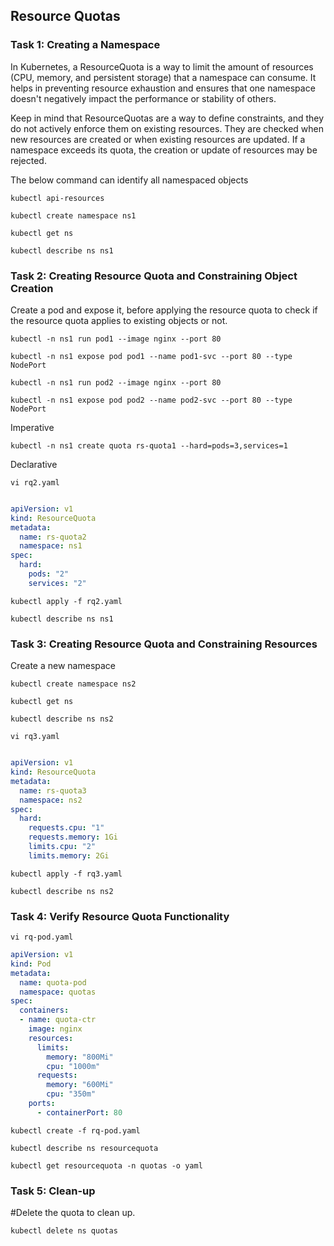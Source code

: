 ## Resource Quotas

### Task 1: Creating a Namespace

In Kubernetes, a ResourceQuota is a way to limit the amount of resources (CPU, memory, and persistent storage) that a namespace can consume. It helps in preventing resource exhaustion and ensures that one namespace doesn't negatively impact the performance or stability of others.

Keep in mind that ResourceQuotas are a way to define constraints, and they do not actively enforce them on existing resources. They are checked when new resources are created or when existing resources are updated. If a namespace exceeds its quota, the creation or update of resources may be rejected.

The below command can identify all namespaced objects
```
kubectl api-resources
```
```
kubectl create namespace ns1
```
```
kubectl get ns
```
```
kubectl describe ns ns1
```


### Task 2: Creating Resource Quota and Constraining Object Creation

Create a pod and expose it, before applying the resource quota to check if the resource quota applies to existing objects or not.
```
kubectl -n ns1 run pod1 --image nginx --port 80
```
```
kubectl -n ns1 expose pod pod1 --name pod1-svc --port 80 --type NodePort
```
```
kubectl -n ns1 run pod2 --image nginx --port 80
```
```
kubectl -n ns1 expose pod pod2 --name pod2-svc --port 80 --type NodePort
```
Imperative 
```
kubectl -n ns1 create quota rs-quota1 --hard=pods=3,services=1
```
Declarative
```
vi rq2.yaml
```
```yaml

apiVersion: v1
kind: ResourceQuota
metadata:
  name: rs-quota2
  namespace: ns1
spec:
  hard:
    pods: "2"
    services: "2"

```
```
kubectl apply -f rq2.yaml
```
```
kubectl describe ns ns1
```

### Task 3: Creating Resource Quota and Constraining Resources

Create a new namespace
```
kubectl create namespace ns2
```
```
kubectl get ns
```
```
kubectl describe ns ns2
```
```
vi rq3.yaml
```
```yaml

apiVersion: v1
kind: ResourceQuota
metadata:
  name: rs-quota3
  namespace: ns2
spec:
  hard:
    requests.cpu: "1"
    requests.memory: 1Gi
    limits.cpu: "2"
    limits.memory: 2Gi
```
```
kubectl apply -f rq3.yaml
```
```
kubectl describe ns ns2
```

### Task 4: Verify Resource Quota Functionality
```
vi rq-pod.yaml
```
```yaml
apiVersion: v1
kind: Pod
metadata:
  name: quota-pod
  namespace: quotas
spec:
  containers:
  - name: quota-ctr
    image: nginx
    resources:
      limits:
        memory: "800Mi"
        cpu: "1000m"
      requests:
        memory: "600Mi"
        cpu: "350m"
    ports:
      - containerPort: 80
```
```	  
kubectl create -f rq-pod.yaml
```
```
kubectl describe ns resourcequota
```
```
kubectl get resourcequota -n quotas -o yaml
```

### Task 5: Clean-up

#Delete the quota to clean up.
```
kubectl delete ns quotas
```
